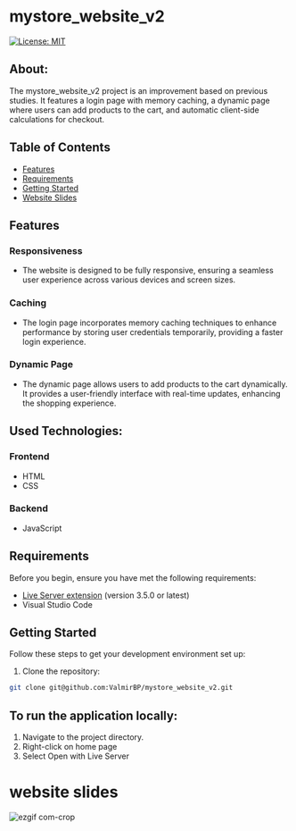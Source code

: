 # mystore_website_v2

[![License: MIT](https://img.shields.io/badge/License-MIT-yellow.svg)](https://github.com/ValmirBP/mystore_website_v2/blob/main/LICENSE)

## About:

The mystore_website_v2 project is an improvement based on previous studies. It features a login page with memory caching, a dynamic page where users can add products to the cart, and automatic client-side calculations for checkout.

## Table of Contents

- [Features](#features)
- [Requirements](#requirements)
- [Getting Started](#getting-started)
- [Website Slides](#website-slides)

## Features

### Responsiveness
- The website is designed to be fully responsive, ensuring a seamless user experience across various devices and screen sizes.

### Caching
- The login page incorporates memory caching techniques to enhance performance by storing user credentials temporarily, providing a faster login experience.

### Dynamic Page
- The dynamic page allows users to add products to the cart dynamically. It provides a user-friendly interface with real-time updates, enhancing the shopping experience.


## Used Technologies:

### Frontend
- HTML
- CSS

### Backend
- JavaScript

## Requirements

Before you begin, ensure you have met the following requirements:

- [Live Server extension](https://marketplace.visualstudio.com/items?itemName=ritwickdey.LiveServer) (version 3.5.0 or latest)
- Visual Studio Code

## Getting Started

Follow these steps to get your development environment set up:

1. Clone the repository:

```bash
git clone git@github.com:ValmirBP/mystore_website_v2.git
```

## To run the application locally:

1. Navigate to the project directory.
2. Right-click on home page
3. Select Open with Live Server


# website slides

![ezgif com-crop](https://github.com/ValmirBP/mystore_website_v2/assets/48802923/c7459503-3330-4f89-8679-b3f8698512b4)



